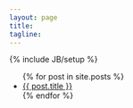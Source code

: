 ```yaml
---
layout: page
title: 
tagline: 
---
```

{% include JB/setup %}

<ul>
  {% for post in site.posts %}
    <li>
      <a href="{{ post.url }}">{{ post.title }}</a>
    </li>
  {% endfor %}
</ul>